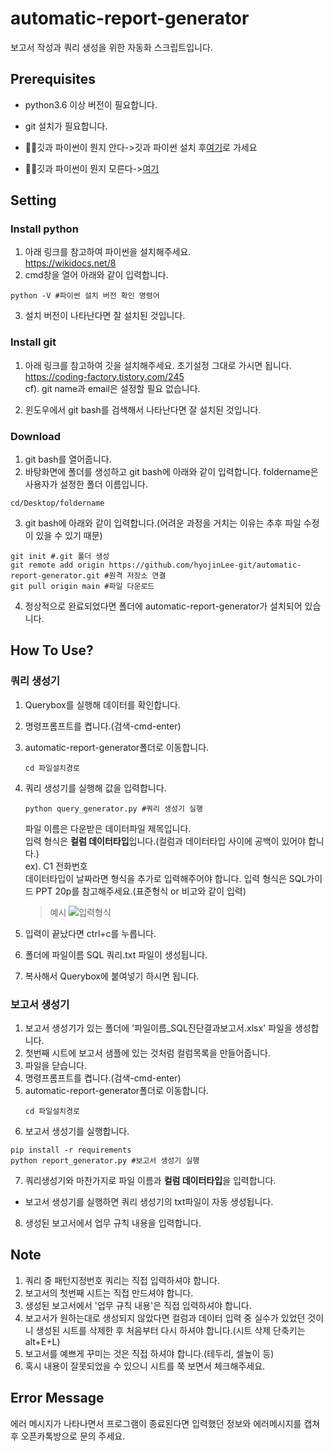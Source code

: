 # automatic-report-generator

보고서 작성과 쿼리 생성을 위한 자동화 스크립트입니다.

## Prerequisites

- python3.6 이상 버전이 필요합니다.
- git 설치가 필요합니다.

- 🙋‍♂️깃과 파이썬이 뭔지 안다->깃과 파이썬 설치 후<a href="https://github.com/hyojinLee-git/automatic-report-generator#setting-git">여기</a>로 가세요
- 🙋‍♂️깃과 파이썬이 뭔지 모른다-><a href="https://github.com/hyojinLee-git/automatic-report-generator#setting">여기</a>

## Setting

### Install python

1. 아래 링크를 참고하여 파이썬을 설치해주세요.<br>
   https://wikidocs.net/8
2. cmd창을 열어 아래와 같이 입력합니다.

```shell
python -V #파이썬 설치 버전 확인 명령어
```

3. 설치 버전이 나타난다면 잘 설치된 것입니다.

### Install git

1. 아래 링크를 참고하여 깃을 설치해주세요. 초기설정 그대로 가시면 됩니다.<br>
   https://coding-factory.tistory.com/245<br>
   cf). git name과 email은 설정할 필요 없습니다.

2. 윈도우에서 git bash를 검색해서 나타난다면 잘 설치된 것입니다.

### Download

1. git bash를 열어줍니다.
2. 바탕화면에 폴더를 생성하고 git bash에 아래와 같이 입력합니다. foldername은 사용자가 설정한 폴더 이름입니다.

```shell
cd/Desktop/foldername
```

3. git bash에 아래와 같이 입력합니다.(어려운 과정을 거치는 이유는 추후 파일 수정이 있을 수 있기 때문)

```shell
git init #.git 폴더 생성
git remote add origin https://github.com/hyojinLee-git/automatic-report-generator.git #원격 저장소 연결
git pull origin main #파일 다운로드
```

4. 정상적으로 완료되었다면 폴더에 automatic-report-generator가 설치되어 있습니다.

## How To Use?

### 쿼리 생성기

1. Querybox를 실행해 데이터를 확인합니다.
2. 명령프롬프트를 켭니다.(검색-cmd-enter)
3. automatic-report-generator폴더로 이동합니다.
   ```shell
   cd 파일설치경로
   ```
4. 쿼리 생성기를 실행해 값을 입력합니다.

   ```shell
   python query_generator.py #쿼리 생성기 실행
   ```

   파일 이름은 다운받은 데이터파일 제목입니다.<br>
   입력 형식은 <strong>컬럼 데이터타입</strong>입니다.(컬럼과 데이터타입 사이에 공백이 있어야 합니다.)<br>
   ex). C1 전화번호<br>
   데이터타입이 날짜라면 형식을 추가로 입력해주어야 합니다. 입력 형식은 SQL가이드 PPT 20p를 참고해주세요.(표준형식 or 비고와 같이 입력)

   > 예시
   > ![입력형식](https://user-images.githubusercontent.com/59614918/137631719-7fe996c2-7da7-4d36-8ec5-1cbb4e444bba.JPG)

5. 입력이 끝났다면 ctrl+c를 누릅니다.
6. 폴더에 파일이름 SQL 쿼리.txt 파일이 생성됩니다.
7. 복사해서 Querybox에 붙여넣기 하시면 됩니다.

### 보고서 생성기

1. 보고서 생성기가 있는 폴더에 '파일이름\_SQL진단결과보고서.xlsx' 파일을 생성합니다.
2. 첫번째 시트에 보고서 샘플에 있는 것처럼 컬럼목록을 만들어줍니다.
3. 파일을 닫습니다.
4. 명령프롬프트를 켭니다.(검색-cmd-enter)
5. automatic-report-generator폴더로 이동합니다.
   ```shell
   cd 파일설치경로
   ```
6. 보고서 생성기를 실행합니다.

```shell
pip install -r requirements
python report_generator.py #보고서 생성기 실행
```

7. 쿼리생성기와 마찬가지로 파일 이름과 <strong>컬럼 데이터타입</strong>을 입력합니다.

- 보고서 생성기를 실행하면 쿼리 생성기의 txt파일이 자동 생성됩니다.

8. 생성된 보고서에서 업무 규칙 내용을 입력합니다.

## Note

1. 쿼리 중 패턴지정번호 쿼리는 직접 입력하셔야 합니다.
2. 보고서의 첫번째 시트는 직접 만드셔야 합니다.
3. 생성된 보고서에서 '업무 규칙 내용'은 직접 입력하셔야 합니다.
4. 보고서가 원하는대로 생성되지 않았다면 컬럼과 데이터 입력 중 실수가 있었던 것이니 생성된 시트를 삭제한 후 처음부터 다시 하셔야 합니다.(시트 삭제 단축키는 alt+E+L)
5. 보고서를 예쁘게 꾸미는 것은 직접 하셔야 합니다.(테두리, 셀높이 등)
6. 혹시 내용이 잘못되었을 수 있으니 시트를 쭉 보면서 체크해주세요.

## Error Message

에러 메시지가 나타나면서 프로그램이 종료된다면 입력했던 정보와 에러메시지를 캡쳐 후 오픈카톡방으로 문의 주세요.
